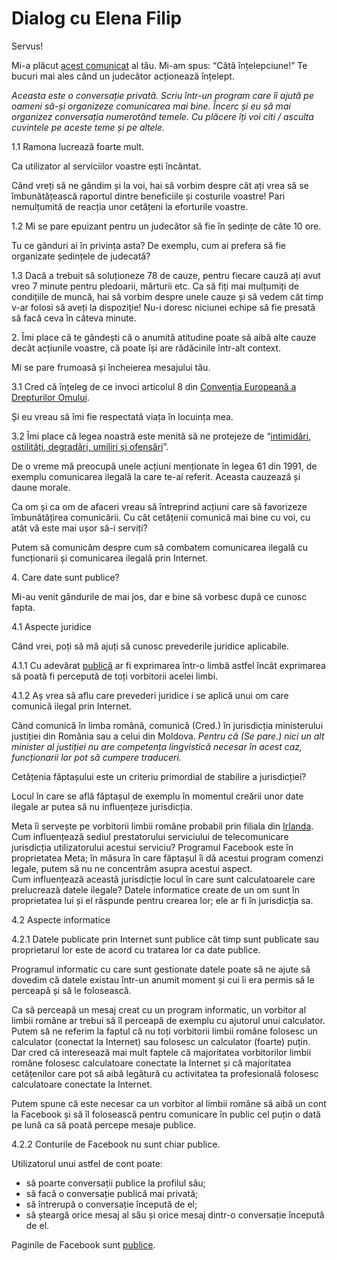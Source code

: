 # Dialog cu Elena Filip

Servus!

Mi-a plăcut [acest comunicat](https://www.facebook.com/filip.elena.3158/posts/pfbid02nmRrLHWTCW2XZqxcpQZFub6MEJuo97RyuXjZyF4uuVj3sCoJZMMVAG1bgNR54wbil) al tău. Mi-am spus: “Câtă înțelepciune!” Te bucuri mai ales când un judecător acționează înțelept.

*Aceasta este o conversație privată. Scriu într-un program care îi ajută pe oameni să-și organizeze comunicarea mai bine. Încerc și eu să mai organizez conversația numerotând temele. Cu plăcere îți voi citi / asculta cuvintele pe aceste teme și pe altele.*

1.1 Ramona lucrează foarte mult.

Ca utilizator al serviciilor voastre ești încântat.

Când vreți să ne gândim și la voi, hai să vorbim despre cât ați vrea să se îmbunătățească raportul dintre beneficiile și costurile voastre! Pari nemulțumită de reacția unor cetățeni la eforturile voastre.

1.2 Mi se pare epuizant pentru un judecător să fie în ședințe de câte 10 ore.

Tu ce gânduri ai în privința asta? De exemplu, cum ai prefera să fie organizate ședințele de judecată?

1.3 Dacă a trebuit să soluționeze 78 de cauze, pentru fiecare cauză ați avut vreo 7 minute pentru pledoarii, mărturii etc. Ca să fiți mai mulțumiți de condițiile de muncă, hai să vorbim despre unele cauze și să vedem cât timp v-ar folosi să aveți la dispoziție! Nu-i doresc niciunei echipe să fie presată să facă ceva în câteva minute.

2\. Îmi place că te gândești că o anumită atitudine poate să aibă alte cauze decât acțiunile voastre, că poate își are rădăcinile într-alt context.

Mi se pare frumoasă și încheierea mesajului tău.

3.1 Cred că înțeleg de ce invoci articolul 8 din [Convenția Europeană a Drepturilor Omului](https://www.echr.coe.int/documents/convention_eng.pdf).

Și eu vreau să îmi fie respectată viața în locuința mea.

3.2 Îmi place că legea noastră este menită să ne protejeze de “[intimidări, ostilități, degradări, umiliri și ofensări](https://www.clujust.ro/decizia-iccj-nr-4546-reteaua-de-socializare-facebook-este-spatiu-public)”.

De o vreme mă preocupă unele acțiuni menționate în legea 61 din 1991, de exemplu comunicarea ilegală la care te-ai referit. Aceasta cauzează și daune morale.

Ca om și ca om de afaceri vreau să întreprind acțiuni care să favorizeze îmbunătățirea comunicării. Cu cât cetățenii comunică mai bine cu voi, cu atât vă este mai ușor să-i serviți?

Putem să comunicăm despre cum să combatem comunicarea ilegală cu funcționarii și comunicarea ilegală prin Internet.

4\. Care date sunt publice?

Mi-au venit gândurile de mai jos, dar e bine să vorbesc după ce cunosc fapta.

4.1 Aspecte juridice

Când vrei, poți să mă ajuți să cunosc prevederile juridice aplicabile.

4.1.1 Cu adevărat [publică](https://latin-dictionary.net/definition/32212/publicus-publica-publicum) ar fi exprimarea într-o limbă astfel încât exprimarea să poată fi percepută de toți vorbitorii acelei limbi.

4.1.2 Aș vrea să aflu care prevederi juridice i se aplică unui om care comunică ilegal prin Internet.

Când comunică în limba română, comunică (Cred.) în jurisdicția ministerului justiției din România sau a celui din Moldova. *Pentru că (Se pare.) nici un alt minister al justiției nu are competența lingvistică necesar în acest caz, funcționarii lor pot să cumpere traduceri.*

Cetățenia făptașului este un criteriu primordial de stabilire a jurisdicției?

Locul în care se află făptașul de exemplu în momentul creării unor date ilegale ar putea să nu influențeze jurisdicția.

Meta îi servește pe vorbitorii limbii române probabil prin filiala din [Irlanda](https://www.facebook.com/terms.php). Cum influențează sediul prestatorului serviciului de telecomunicare jurisdicția utilizatorului acestui serviciu? Programul Facebook este în proprietatea Meta; în măsura în care făptașul îi dă acestui program comenzi legale, putem să nu ne concentrăm asupra acestui aspect.  
Cum influențează această jurisdicție locul în care sunt calculatoarele care prelucrează datele ilegale? Datele informatice create de un om sunt în proprietatea lui și el răspunde pentru crearea lor; ele ar fi în jurisdicția sa.

4.2 Aspecte informatice

4.2.1 Datele publicate prin Internet sunt publice cât timp sunt publicate sau proprietarul lor este de acord cu tratarea lor ca date publice.

Programul informatic cu care sunt gestionate datele poate să ne ajute să dovedim că datele existau într-un anumit moment și cui îi era permis să le perceapă și să le folosească.

Ca să perceapă un mesaj creat cu un program informatic, un vorbitor al limbii române ar trebui să îl perceapă de exemplu cu ajutorul unui calculator. Putem să ne referim la faptul că nu toți vorbitorii limbii române folosesc un calculator (conectat la Internet) sau folosesc un calculator (foarte) puțin. Dar cred că interesează mai mult faptele că majoritatea vorbitorilor limbii române folosesc calculatoare conectate la Internet și că majoritatea cetățenilor care pot să aibă legătură cu activitatea ta profesională folosesc calculatoare conectate la Internet.

Putem spune că este necesar ca un vorbitor al limbii române să aibă un cont la Facebook și să îl folosească pentru comunicare în public cel puțin o dată pe lună ca să poată percepe mesaje publice.

4.2.2 Conturile de Facebook nu sunt chiar publice.

Utilizatorul unui astfel de cont poate:

*   să poarte conversații publice la profilul său;
*   să facă o conversație publică mai privată;
*   să întrerupă o conversație începută de el;
*   să șteargă orice mesaj al său și orice mesaj dintr-o conversație începută de el.

Paginile de Facebook sunt [publice](https://www.facebook.com/help/150193685051184).
